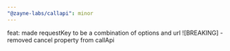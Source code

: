 ```yaml
---
"@zayne-labs/callapi": minor
---
```


feat: made requestKey to be a combination of options and url
![BREAKING] - removed cancel property from callApi
